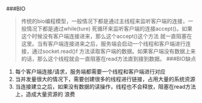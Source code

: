 ###BIO
>传统的bio编程模型，一般情况下都是通过主线程来监听客户端的连接，一般情况下都是通过while(ture)
>死循环来监听客户端的连接accept()。如果这个时候没有客户端连接进来，那么这个accept()这个方法
>就一直阻塞在这里。当有客户端连接进来之后，服务端会启动一个线程和客户端进行连接，通过socket.read()f
>方法读取客户端的数据。如果客户端没有数据上来的话，那么这个线程就会一直阻塞在read方法直到接到数据。
###BIO缺点
1. 每个客户端连接/请求，服务端都需要一个线程和客户端进行对应
2. 当并发量很大的情况下，需要创建很多的线程进行链接，占用大量的系统资源
3. 当连接建立之后，如果没有数据的读操作，线程也不会释放，阻塞在read方法上，造成大量资源的
浪费
